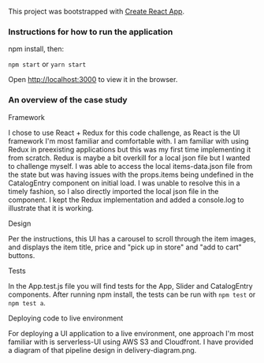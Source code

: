 This project was bootstrapped with [Create React App](https://github.com/facebookincubator/create-react-app).

### Instructions for how to run the application

npm install, then:

`npm start` or `yarn start`

Open [http://localhost:3000](http://localhost:3000) to view it in the browser.

### An overview of the case study

Framework

I chose to use React + Redux for this code challenge, as React is the UI framework I'm most familiar and comfortable with. I am familiar with using Redux in preexisting applications but this was my first time implementing it from scratch. Redux is maybe a bit overkill for a local json file but I wanted to challenge myself. I was able to access the local items-data.json file from the state but was having issues with the props.items being undefined in the CatalogEntry component on initial load. I was unable to resolve this in a timely fashion, so I also directly imported the local json file in the component. I kept the Redux implementation and added a console.log to illustrate that it is working.

Design

Per the instructions, this UI has a carousel to scroll through the item images, and displays the item title, price and "pick up in store" and "add to cart" buttons.

Tests

In the App.test.js file you will find tests for the App, Slider and CatalogEntry components. After running npm install, the tests can be run with `npm test` or `npm test a`.

Deploying code to live environment

For deploying a UI application to a live environment, one approach I'm most familiar with is serverless-UI using AWS S3 and Cloudfront. I have provided a diagram of that pipeline design in delivery-diagram.png.
